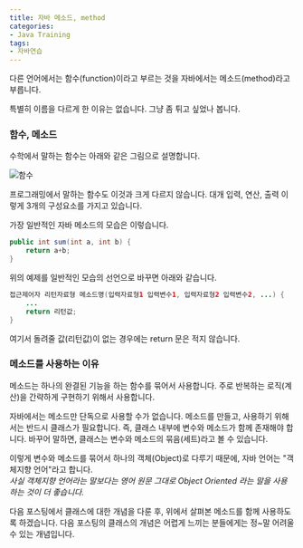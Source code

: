 ```yaml
---
title: 자바 메소드, method
categories:
- Java Training
tags:
- 자바연습
---
```


다른 언어에서는 함수(function)이라고 부르는 것을 자바에서는 메소드(method)라고 부릅니다.    

특별히 이름을 다르게 한 이유는 없습니다. 그냥 좀 튀고 싶었나 봅니다.

### 함수, 메소드

수학에서 말하는 함수는 아래와 같은 그림으로 설명합니다.   

![함수](https://upload.wikimedia.org/wikipedia/commons/thumb/3/3b/Function_machine2.svg/220px-Function_machine2.svg.png)   

프로그래밍에서 말하는 함수도 이것과 크게 다르지 않습니다. 대개 입력, 연산, 출력 이렇게 3개의 구성요소를 가지고 있습니다.

가장 일반적인 자바 메소드의 모습은 이렇습니다.

```java
public int sum(int a, int b) {
    return a+b;
} 
```

위의 예제를 일반적인 모습의 선언으로 바꾸면 아래와 같습니다.

```java
접근제어자 리턴자료형 메소드명(입력자료형1 입력변수1, 입력자료형2 입력변수2, ...) {
    ...    
    return 리턴값;
}
```
여기서 돌려줄 값(리턴값)이 없는 경우에는 return 문은 적지 않습니다.


### 메소드를 사용하는 이유

메소드는 하나의 완결된 기능을 하는 함수를 묶어서 사용합니다. 주로 반복하는 로직(계산)을 간략하게 구현하기 위해서 사용합니다.    

자바에서는 메소드만 단독으로 사용할 수가 없습니다. 메소드를 만들고, 사용하기 위해서는 반드시 클래스가 필요합니다. 즉, 클래스 내부에 변수와 메소드가 함께 존재해야 합니다. 바꾸어 말하면, 클래스는 변수와 메소드의 묶음(세트)라고 볼 수 있습니다.   

이렇게 변수와 메소드를 묶어서 하나의 객체(Object)로 다루기 때문에, 자바 언어는 "객체지향 언어"라고 합니다.   
*사실 객체지향 언어라는 말보다는 영어 원문 그대로 Object Oriented 라는 말을 사용하는 것이 더 좋습니다.*

다음 포스팅에서 클래스에 대한 개념을 다룬 후, 위에서 살펴본 메소드를 함께 사용하도록 하겠습니다. 다음 포스팅의 클래스의 개념은 어렵게 느끼는 분들에게는 정~말 어려울 수 있는 개념입니다.
